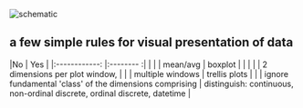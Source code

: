 ![schematic](https://raw.github.com/alexland/interactive-js-plot-templates/master/assets/wiki-image-1.png)




## a few simple rules for visual presentation of data


|No                              |    Yes           |
|:------------:                  |:--------        :|
|                                                   |
| mean/avg                       |     boxplot      |
|                                |                  |
| 2 dimensions per plot window,  |                  |
| multiple windows               |   trellis plots  |
|
| ignore fundamental 'class' of  the dimensions comprising |  distinguish: continuous, non-ordinal discrete, 
									ordinal discrete, datetime       |
